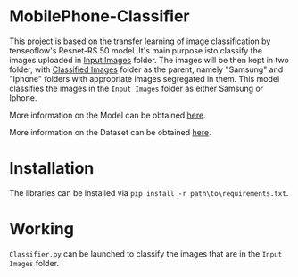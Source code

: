 # MobilePhone-Classifier
  This project is based on the transfer learning of image classification by tenseoflow's Resnet-RS 50 model. It's main purpose
  isto classify the images uploaded in [Input Images](Input%20Images) folder. The images will be then kept in two folder,
  with [Classified Images](Classified%20Images) folder as the parent, namely "Samsung" and "Iphone" folders with appropriate images
  segregated in them. This model classifies the images in the `Input Images` folder as either Samsung or Iphone.
  
  More information on the Model can be obtained [here](Model/README.md).
  
  More information on the Dataset can be obtained [here](Model/Dataset/README.md).

# Installation
  The libraries can be installed via `pip install -r path\to\requirements.txt`.

# Working
  `Classifier.py` can be launched to classify the images that are in the `Input Images` folder.
